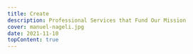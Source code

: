 ```yaml
---
title: Create
description: Professional Services that Fund Our Mission
cover: manuel-nageli.jpg
date: 2021-11-10
topContent: true
---
```

